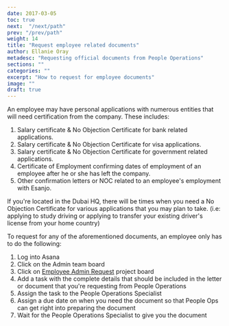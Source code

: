 ```yaml
---
date: 2017-03-05
toc: true
next:  "/next/path"
prev: "/prev/path"
weight: 14
title: "Request employee related documents"
author: Ellanie Oray
metadesc: "Requesting official documents from People Operations"
sections: ""
categories: ""
excerpt: "How to request for employee documents"
image: ""
draft: true
---
```



An employee may have personal applications with numerous entities that will need certification from the company. These includes:

1. Salary certificate & No Objection Certificate for bank related applications.
2. Salary certificate & No Objection Certificate for visa applications.
3. Salary certificate & No Objection Certificate for government related applications.
4. Certificate of Employment confirming dates of employment of an employee after he or she has left the company.
5. Other confirmation letters or NOC related to an employee's employment with Esanjo.

If you're located in the Dubai HQ, there will be times when you need a No Objection Certificate for various applications that you may plan to take. (i.e: applying to study driving or applying to transfer your existing driver's license from your home country)

To request for any of the aforementioned documents, an employee only has to do the following:

1. Log into Asana
2. Click on the Admin team board
3. Click on [Employee Admin Request][1] project board
4. Add a task with the complete details that should be included in the letter or document that you're requesting from People Operations
5. Assign the task to the People Operations Specialist
6. Assign a due date on when you need the document so that People Ops can get right into preparing the document
7. Wait for the People Operations Specialist to give you the document

[1]: https://app.asana.com/0/272260642074460/272260642074460
